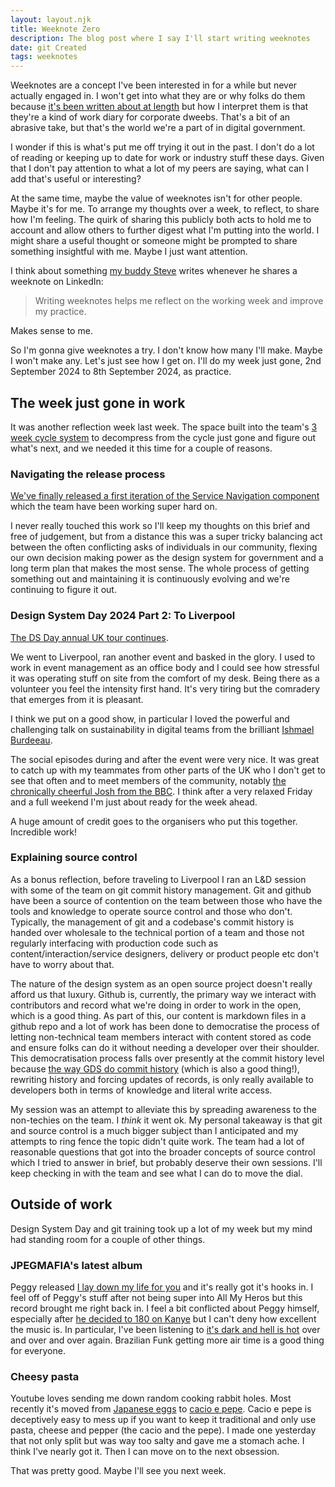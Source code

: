 ```yaml
---
layout: layout.njk
title: Weeknote Zero
description: The blog post where I say I'll start writing weeknotes
date: git Created
tags: weeknotes
---
```


Weeknotes are a concept I've been interested in for a while but never actually engaged in. I won't get into what they are or why folks do them because [it's been written about at length](https://www.doingweeknotes.com/) but how I interpret them is that they're a kind of work diary for corporate dweebs. That's a bit of an abrasive take, but that's the world we're a part of in digital government.

I wonder if this is what's put me off trying it out in the past. I don't do a lot of reading or keeping up to date for work or industry stuff these days. Given that I don't pay attention to what a lot of my peers are saying, what can I add that's useful or interesting?

At the same time, maybe the value of weeknotes isn't for other people. Maybe it's for me. To arrange my thoughts over a week, to reflect, to share how I'm feeling. The quirk of sharing this publicly both acts to hold me to account and allow others to further digest what I'm putting into the world. I might share a useful thought or someone might be prompted to share something insightful with me. Maybe I just want attention.

I think about something [my buddy Steve](https://visitmy.website/) writes whenever he shares a weeknote on LinkedIn:

>Writing weeknotes helps me reflect on the working week and improve my practice. 

Makes sense to me.

So I'm gonna give weeknotes a try. I don't know how many I'll make. Maybe I won't make any. Let's just see how I get on. I'll do my week just gone, 2nd September 2024 to 8th September 2024, as practice.

## The week just gone in work

It was another reflection week last week. The space built into the team's [3 week cycle system](https://medium.com/@kellyleeGDS/tired-of-fortnightly-sprints-were-trying-something-different-add529ac7d8b) to decompress from the cycle just gone and figure out what's next, and we needed it this time for a couple of reasons.

### Navigating the release process

[We've finally released a first iteration of the Service Navigation component](https://github.com/alphagov/govuk-frontend/releases/tag/v5.6.0) which the team have been working super hard on.

I never really touched this work so I'll keep my thoughts on this brief and free of judgement, but from a distance this was a super tricky balancing act between the often conflicting asks of individuals in our community, flexing our own decision making power as the design system for government and a long term plan that makes the most sense. The whole process of getting something out and maintaining it is continuously evolving and we're continuing to figure it out.

### Design System Day 2024 Part 2: To Liverpool

[The DS Day annual UK tour continues](https://design-system.service.gov.uk/community/design-system-day-2024/).

We went to Liverpool, ran another event and basked in the glory. I used to work in event management as an office body and I could see how stressful it was operating stuff on site from the comfort of my desk. Being there as a volunteer you feel the intensity first hand. It's very tiring but the comradery that emerges from it is pleasant.

I think we put on a good show, in particular I loved the powerful and challenging talk on sustainability in digital teams from the brilliant [Ishmael Burdeeau](https://www.linkedin.com/in/ishmael-burdeau/). 

The social episodes during and after the event were very nice. It was great to catch up with my teammates from other parts of the UK who I don't get to see that often and to meet members of the community, notably [the chronically cheerful Josh from the BBC](https://www.joshtumath.uk/). I think after a very relaxed Friday and a full weekend I'm just about ready for the week ahead.

A huge amount of credit goes to the organisers who put this together. Incredible work!

### Explaining source control

As a bonus reflection, before traveling to Liverpool I ran an L&D session with some of the team on git commit history management. Git and github have been a source of contention on the team between those who have the tools and knowledge to operate source control and those who don't. Typically, the management of git and a codebase's commit history is handed over wholesale to the technical portion of a team and those not regularly interfacing with production code such as content/interaction/service designers, delivery or product people etc don't have to worry about that.

The nature of the design system as an open source project doesn't really afford us that luxury. Github is, currently, the primary way we interact with contributors and record what we're doing in order to work in the open, which is a good thing. As part of this, our content is markdown files in a github repo and a lot of work has been done to democratise the process of letting non-technical team members interact with content stored as code and ensure folks can do it without needing a developer over their shoulder. This democratisation process falls over presently at the commit history level because [the way GDS do commit history](https://gds-way.digital.cabinet-office.gov.uk/standards/source-code/working-with-git.html) (which is also a good thing!), rewriting history and forcing updates of records, is only really available to developers both in terms of knowledge and literal write access.

My session was an attempt to alleviate this by spreading awareness to the non-techies on the team. I _think_ it went ok. My personal takeaway is that git and source control is a much bigger subject than I anticipated and my attempts to ring fence the topic didn't quite work. The team had a lot of reasonable questions that got into the broader concepts of source control which I tried to answer in brief, but probably deserve their own sessions. I'll keep checking in with the team and see what I can do to move the dial.

## Outside of work

Design System Day and git training took up a lot of my week but my mind had standing room for a couple of other things.

### JPEGMAFIA's latest album

Peggy released [I lay down my life for you](https://www.youtube.com/watch?v=zA2v9AtvUHI) and it's really got it's hooks in. I feel off of Peggy's stuff after not being super into All My Heros but this record brought me right back in. I feel a bit conflicted about Peggy himself, especially after [he decided to 180 on Kanye](https://www.hotnewhiphop.com/754682-jpegmafia-kanye-west-vultures-photo-hip-hop-news) but I can't deny how excellent the music is. In particular, I've been listening to [it's dark and hell is hot](https://www.youtube.com/watch?v=lve59C5LMLc) over and over and over again. Brazilian Funk getting more air time is a good thing for everyone.

### Cheesy pasta

Youtube loves sending me down random cooking rabbit holes. Most recently it's moved from [Japanese eggs](https://clevertrekker.com/kichi-kichi-omurice-kyoto-japan/) to [cacio e pepe](https://anitalianinmykitchen.com/authentic-cacio-e-pepe/#recipe). Cacio e pepe is deceptively easy to mess up if you want to keep it traditional and only use pasta, cheese and pepper (the cacio and the pepe). I made one yesterday that not only split but was way too salty and gave me a stomach ache. I think I've nearly got it. Then I can move on to the next obsession.

That was pretty good. Maybe I'll see you next week.
